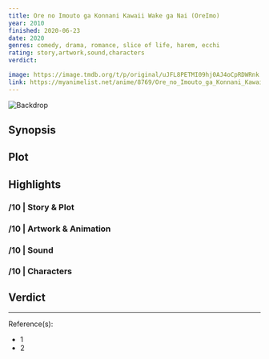 ```yaml
---
title: Ore no Imouto ga Konnani Kawaii Wake ga Nai (OreImo)
year: 2010
finished: 2020-06-23
date: 2020
genres: comedy, drama, romance, slice of life, harem, ecchi
rating: story,artwork,sound,characters
verdict:

image: https://image.tmdb.org/t/p/original/uJFL8PETMI09hj0AJ4oCpRDWRnk.jpg
link: https://myanimelist.net/anime/8769/Ore_no_Imouto_ga_Konnani_Kawaii_Wake_ga_Nai
---
```


![Backdrop]()

## Synopsis

## Plot

## Highlights

### /10 | Story & Plot

### /10 | Artwork & Animation

### /10 | Sound

### /10 | Characters

## Verdict

<!-- SPOILERS -->

<!-- CLOSING -->

---
Reference(s):

- 1
- 2
